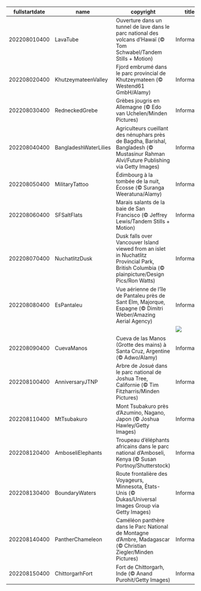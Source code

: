 |fullstartdate|name|copyright|title|image|
|--|--|--|--|--|
202208010400|LavaTube|Ouverture dans un tunnel de lave dans le parc national des volcans d’Hawaï (© Tom Schwabel/Tandem Stills + Motion)|Information|![](/fr-CA/2022/08/202208010400LavaTube.jpg)|
202208020400|KhutzeymateenValley|Fjord embrumé dans le parc provincial de Khutzeymateen (© Westend61 GmbH/Alamy)|Information|![](/fr-CA/2022/08/202208020400KhutzeymateenValley.jpg)|
202208030400|RedneckedGrebe|Grèbes jougris en Allemagne (© Edo van Uchelen/Minden Pictures)|Information|![](/fr-CA/2022/08/202208030400RedneckedGrebe.jpg)|
202208040400|BangladeshWaterLilies|Agriculteurs cueillant des nénuphars près de Bagdha, Barishal, Bangladesh (© Mustasinur Rahman Alvi/Future Publishing via Getty Images)|Information|![](/fr-CA/2022/08/202208040400BangladeshWaterLilies.jpg)|
202208050400|MilitaryTattoo|Édimbourg à la tombée de la nuit, Écosse (© Suranga Weeratuna/Alamy)|Information|![](/fr-CA/2022/08/202208050400MilitaryTattoo.jpg)|
202208060400|SFSaltFlats|Marais salants de la baie de San Francisco (© Jeffrey Lewis/Tandem Stills + Motion)|Information|![](/fr-CA/2022/08/202208060400SFSaltFlats.jpg)|
202208070400|NuchatlitzDusk|Dusk falls over Vancouver Island viewed from an islet in Nuchatlitz Provincial Park, British Columbia (© plainpicture/Design Pics/Ron Watts)|Information|![](/fr-CA/2022/08/202208070400NuchatlitzDusk.jpg)|
202208080400|EsPantaleu|Vue aérienne de l’île de Pantaleu près de Sant Elm, Majorque, Espagne (© Dimitri Weber/Amazing Aerial Agency)|Information|![](/fr-CA/2022/08/202208080400EsPantaleu.jpg)|
||||![](/fr-CA/2022/08/.jpg)|
202208090400|CuevaManos|Cueva de las Manos (Grotte des mains) à Santa Cruz, Argentine (© Adwo/Alamy)|Information|![](/fr-CA/2022/08/202208090400CuevaManos.jpg)|
202208100400|AnniversaryJTNP|Arbre de Josué dans le parc national de Joshua Tree, Californie (© Tim Fitzharris/Minden Pictures)|Information|![](/fr-CA/2022/08/202208100400AnniversaryJTNP.jpg)|
202208110400|MtTsubakuro|Mont Tsubakuro près d’Azumino, Nagano, Japon (© Joshua Hawley/Getty Images)|Information|![](/fr-CA/2022/08/202208110400MtTsubakuro.jpg)|
202208120400|AmboseliElephants|Troupeau d’éléphants africains dans le parc national d’Amboseli, Kenya (© Susan Portnoy/Shutterstock)|Information|![](/fr-CA/2022/08/202208120400AmboseliElephants.jpg)|
202208130400|BoundaryWaters|Route frontalière des Voyageurs, Minnesota, États-Unis (© Dukas/Universal Images Group via Getty Images)|Information|![](/fr-CA/2022/08/202208130400BoundaryWaters.jpg)|
202208140400|PantherChameleon|Caméléon panthère dans le Parc National de Montagne d’Ambre, Madagascar (© Christian Ziegler/Minden Pictures)|Information|![](/fr-CA/2022/08/202208140400PantherChameleon.jpg)|
202208150400|ChittorgarhFort|Fort de Chittorgarh, Inde (© Anand Purohit/Getty Images)|Information|![](/fr-CA/2022/08/202208150400ChittorgarhFort.jpg)|
